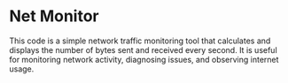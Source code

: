 # Net Monitor
This code is a simple network traffic monitoring tool that calculates and displays the number of bytes sent and received every second. It is useful for monitoring network activity, diagnosing issues, and observing internet usage.
